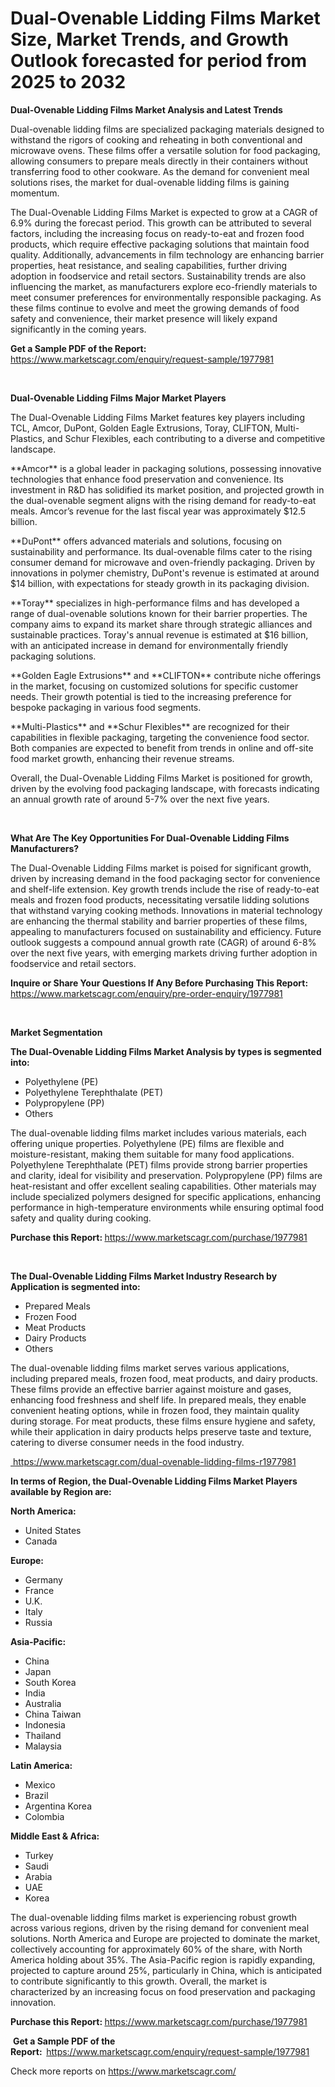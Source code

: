 <p><h1>Dual-Ovenable Lidding Films Market Size, Market Trends, and Growth Outlook forecasted for period from 2025 to 2032</h1></p><p><strong>Dual-Ovenable Lidding Films Market Analysis and Latest Trends</strong></p>
<p><p>Dual-ovenable lidding films are specialized packaging materials designed to withstand the rigors of cooking and reheating in both conventional and microwave ovens. These films offer a versatile solution for food packaging, allowing consumers to prepare meals directly in their containers without transferring food to other cookware. As the demand for convenient meal solutions rises, the market for dual-ovenable lidding films is gaining momentum.</p><p>The Dual-Ovenable Lidding Films Market is expected to grow at a CAGR of 6.9% during the forecast period. This growth can be attributed to several factors, including the increasing focus on ready-to-eat and frozen food products, which require effective packaging solutions that maintain food quality. Additionally, advancements in film technology are enhancing barrier properties, heat resistance, and sealing capabilities, further driving adoption in foodservice and retail sectors. Sustainability trends are also influencing the market, as manufacturers explore eco-friendly materials to meet consumer preferences for environmentally responsible packaging. As these films continue to evolve and meet the growing demands of food safety and convenience, their market presence will likely expand significantly in the coming years.</p></p>
<p><strong>Get a Sample PDF of the Report:&nbsp;</strong> <a href="https://www.marketscagr.com/enquiry/request-sample/1977981?utm_campaign=1868&utm_medium=2&utm_source=Github&utm_content=ia&utm_term=15012025&utm_id=dual-ovenable-lidding-films">https://www.marketscagr.com/enquiry/request-sample/1977981</a></p>
<p>&nbsp;</p>
<p><strong>Dual-Ovenable Lidding Films Major Market Players</strong></p>
<p><p>The Dual-Ovenable Lidding Films Market features key players including TCL, Amcor, DuPont, Golden Eagle Extrusions, Toray, CLIFTON, Multi-Plastics, and Schur Flexibles, each contributing to a diverse and competitive landscape.</p><p>**Amcor** is a global leader in packaging solutions, possessing innovative technologies that enhance food preservation and convenience. Its investment in R&D has solidified its market position, and projected growth in the dual-ovenable segment aligns with the rising demand for ready-to-eat meals. Amcor’s revenue for the last fiscal year was approximately $12.5 billion.</p><p>**DuPont** offers advanced materials and solutions, focusing on sustainability and performance. Its dual-ovenable films cater to the rising consumer demand for microwave and oven-friendly packaging. Driven by innovations in polymer chemistry, DuPont's revenue is estimated at around $14 billion, with expectations for steady growth in its packaging division.</p><p>**Toray** specializes in high-performance films and has developed a range of dual-ovenable solutions known for their barrier properties. The company aims to expand its market share through strategic alliances and sustainable practices. Toray's annual revenue is estimated at $16 billion, with an anticipated increase in demand for environmentally friendly packaging solutions.</p><p>**Golden Eagle Extrusions** and **CLIFTON** contribute niche offerings in the market, focusing on customized solutions for specific customer needs. Their growth potential is tied to the increasing preference for bespoke packaging in various food segments.</p><p>**Multi-Plastics** and **Schur Flexibles** are recognized for their capabilities in flexible packaging, targeting the convenience food sector. Both companies are expected to benefit from trends in online and off-site food market growth, enhancing their revenue streams.</p><p>Overall, the Dual-Ovenable Lidding Films Market is positioned for growth, driven by the evolving food packaging landscape, with forecasts indicating an annual growth rate of around 5-7% over the next five years.</p></p>
<p>&nbsp;</p>
<p><strong>What Are The Key Opportunities For Dual-Ovenable Lidding Films Manufacturers?</strong></p>
<p><p>The Dual-Ovenable Lidding Films market is poised for significant growth, driven by increasing demand in the food packaging sector for convenience and shelf-life extension. Key growth trends include the rise of ready-to-eat meals and frozen food products, necessitating versatile lidding solutions that withstand varying cooking methods. Innovations in material technology are enhancing the thermal stability and barrier properties of these films, appealing to manufacturers focused on sustainability and efficiency. Future outlook suggests a compound annual growth rate (CAGR) of around 6-8% over the next five years, with emerging markets driving further adoption in foodservice and retail sectors.</p></p>
<p><strong>Inquire or Share Your Questions If Any Before Purchasing This Report:</strong> <a href="https://www.marketscagr.com/enquiry/pre-order-enquiry/1977981?utm_campaign=1868&utm_medium=2&utm_source=Github&utm_content=ia&utm_term=15012025&utm_id=dual-ovenable-lidding-films">https://www.marketscagr.com/enquiry/pre-order-enquiry/1977981</a></p>
<p>&nbsp;</p>
<p><strong>Market Segmentation</strong></p>
<p><strong>The Dual-Ovenable Lidding Films Market Analysis by types is segmented into:</strong></p>
<p><ul><li>Polyethylene (PE)</li><li>Polyethylene Terephthalate (PET)</li><li>Polypropylene (PP)</li><li>Others</li></ul></p>
<p><p>The dual-ovenable lidding films market includes various materials, each offering unique properties. Polyethylene (PE) films are flexible and moisture-resistant, making them suitable for many food applications. Polyethylene Terephthalate (PET) films provide strong barrier properties and clarity, ideal for visibility and preservation. Polypropylene (PP) films are heat-resistant and offer excellent sealing capabilities. Other materials may include specialized polymers designed for specific applications, enhancing performance in high-temperature environments while ensuring optimal food safety and quality during cooking.</p></p>
<p><strong>Purchase this Report:&nbsp;</strong><a href="https://www.marketscagr.com/purchase/1977981?utm_campaign=1868&utm_medium=2&utm_source=Github&utm_content=ia&utm_term=15012025&utm_id=dual-ovenable-lidding-films">https://www.marketscagr.com/purchase/1977981</a></p>
<p>&nbsp;</p>
<p><strong>The Dual-Ovenable Lidding Films Market Industry Research by Application is segmented into:</strong></p>
<p><ul><li>Prepared Meals</li><li>Frozen Food</li><li>Meat Products</li><li>Dairy Products</li><li>Others</li></ul></p>
<p><p>The dual-ovenable lidding films market serves various applications, including prepared meals, frozen food, meat products, and dairy products. These films provide an effective barrier against moisture and gases, enhancing food freshness and shelf life. In prepared meals, they enable convenient heating options, while in frozen food, they maintain quality during storage. For meat products, these films ensure hygiene and safety, while their application in dairy products helps preserve taste and texture, catering to diverse consumer needs in the food industry.</p></p>
<p><a href="https://www.marketscagr.com/dual-ovenable-lidding-films-r1977981?utm_campaign=1868&utm_medium=2&utm_source=Github&utm_content=ia&utm_term=15012025&utm_id=dual-ovenable-lidding-films">&nbsp;https://www.marketscagr.com/dual-ovenable-lidding-films-r1977981</a></p>
<p><strong>In terms of Region, the Dual-Ovenable Lidding Films Market Players available by Region are:</strong></p>
<p>
    <p> <strong> North America: </strong>
        <ul>
            <li>United States</li>
            <li>Canada</li>
        </ul>
        </p> 
    <p> <strong> Europe: </strong>
        <ul>
            <li>Germany</li>
            <li>France</li>
            <li>U.K.</li>
            <li>Italy</li>
            <li>Russia</li>
        </ul>
        </p> 
    <p> <strong> Asia-Pacific: </strong>
        <ul>
            <li>China</li>
            <li>Japan</li>
            <li>South Korea</li>
            <li>India</li>
            <li>Australia</li>
            <li>China Taiwan</li>
            <li>Indonesia</li>
            <li>Thailand</li>
            <li>Malaysia</li>
        </ul>
        </p> 
    <p> <strong> Latin America: </strong>
        <ul>
            <li>Mexico</li>
            <li>Brazil</li>
            <li>Argentina Korea</li>
            <li>Colombia</li>
        </ul>
        </p> 
    <p> <strong> Middle East & Africa: </strong>
        <ul>
            <li>Turkey</li>
            <li>Saudi</li>
            <li>Arabia</li>
            <li>UAE</li>
            <li>Korea</li>
        </ul>
    </p>
    </p>
<p><p>The dual-ovenable lidding films market is experiencing robust growth across various regions, driven by the rising demand for convenient meal solutions. North America and Europe are projected to dominate the market, collectively accounting for approximately 60% of the share, with North America holding about 35%. The Asia-Pacific region is rapidly expanding, projected to capture around 25%, particularly in China, which is anticipated to contribute significantly to this growth. Overall, the market is characterized by an increasing focus on food preservation and packaging innovation.</p></p>
<p><strong>Purchase this Report: </strong><a href="https://www.marketscagr.com/purchase/1977981?utm_campaign=1868&utm_medium=2&utm_source=Github&utm_content=ia&utm_term=15012025&utm_id=dual-ovenable-lidding-films">https://www.marketscagr.com/purchase/1977981</a></p>
<p>&nbsp;<strong>Get a Sample PDF of the Report:&nbsp;&nbsp;</strong><a href="https://www.marketscagr.com/enquiry/request-sample/1977981?utm_campaign=1868&utm_medium=2&utm_source=Github&utm_content=ia&utm_term=15012025&utm_id=dual-ovenable-lidding-films">https://www.marketscagr.com/enquiry/request-sample/1977981</a></p>
<p><strong></strong></p>
<p>Check more reports on <a href="https://www.marketscagr.com/?utm_campaign=1868&utm_medium=2&utm_source=Github&utm_content=ia&utm_term=15012025&utm_id=dual-ovenable-lidding-films">https://www.marketscagr.com/</a></p>